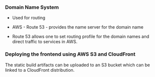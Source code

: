 
### Domain Name System

- Used for routing

- AWS - Route 53 - provides the name server for the domain name
-  Route 53 allows one to set routing profile for the domain names and direct traffic to services in AWS.

### Deploying the frontend using AWS S3 and CloudFront

The static build artifacts  can be uploaded to an S3 bucket which can be linked to a CloudFront distribution. 

